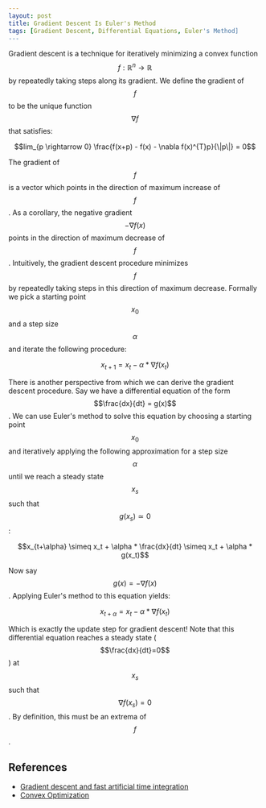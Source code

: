 ```yaml
---
layout: post
title: Gradient Descent Is Euler's Method
tags: [Gradient Descent, Differential Equations, Euler's Method]
---
```

<script> 
  (function(i,s,o,g,r,a,m){i['GoogleAnalyticsObject']=r;i[r]=i[r]||function(){
  (i[r].q=i[r].q||[]).push(arguments)},i[r].l=1*new Date();a=s.createElement(o),
  m=s.getElementsByTagName(o)[0];a.async=1;a.src=g;m.parentNode.insertBefore(a,m)
  })(window,document,'script','https://www.google-analytics.com/analytics.js','ga');

  ga('create', 'UA-82391879-1', 'auto');
  ga('send', 'pageview');

</script>

Gradient descent is a technique for iteratively minimizing a convex function $$f: \mathbb{R}^n \rightarrow \mathbb{R}$$ by repeatedly taking steps along its gradient. We define the gradient of $$f$$ to be the unique function $$\nabla f$$ that satisfies:

$$lim_{p \rightarrow 0} \frac{f(x+p) - f(x) - \nabla f(x)^{T}p}{\|p\|} = 0$$

The gradient of $$f$$ is a vector which points in the direction of maximum increase of $$f$$. As a corollary, the negative gradient $$- \nabla f(x)$$ points in the direction of maximum decrease of $$f$$. Intuitively, the gradient descent procedure minimizes $$f$$ by repeatedly taking steps in this direction of maximum decrease. Formally we pick a starting point $$x_0$$ and a step size $$\alpha$$ and iterate the following procedure:

$$x_{t+1} = x_t - \alpha * \nabla f(x_t)$$

There is another perspective from which we can derive the gradient descent procedure. Say we have a differential equation of the form $$\frac{dx}{dt} = g(x)$$. We can use Euler's method to solve this equation by choosing a starting point $$x_0$$ and iteratively applying the following approximation for a step size $$\alpha$$ until we reach a steady state $$x_s$$ such that $$g(x_s) \simeq 0$$:

$$x_{t+\alpha} \simeq x_t + \alpha * \frac{dx}{dt} \simeq x_t + \alpha * g(x_t)$$

Now say $$g(x) = -\nabla f(x)$$. Applying Euler's method to this equation yields:

$$x_{t+\alpha} = x_{t} - \alpha * \nabla f(x_t)$$

Which is exactly the update step for gradient descent! Note that this differential equation reaches a steady state ($$\frac{dx}{dt}=0$$) at $$x_s$$ such that $$\nabla f(x_s) = 0$$. By definition, this must be an extrema of $$f$$.



## References

* [Gradient descent and fast artificial time integration](https://www.cs.ubc.ca/~ascher/papers/adhs.pdf)
* [Convex Optimization](https://cims.nyu.edu/~cfgranda/pages/OBDA_fall17/notes/convex_optimization.pdf)













<!-- Say we use $t$ as a time index  for gradient descent. Then gradient descent with step size $\alpha$ is:
\[(x_{t+\alpha} - x_{t} )/\alpha = -\nabla f(x)\]as $\alpha \rightarrow 0$ this becomes

$$\frac{dx}{dt} = -\nabla f(x)$$


The steady state of this differential equation (when dx/dt=0) is when $\nabla f(x) = 0$, which must be an extrema. -->
<!-- 
$$\mathbf{X}$$




## Taylor Series Perspective

We can approximate the function $$f$$ about the point $$x$$ with the Taylor series:

$$f(x') = f(x) + \nabla f(x)(x' - x) + \frac{1}{2}(x' - x)^{T} \nabla^{2}f(x) (x'-x) + ...$$

For a given number of terms, the quality of this approximation decreases as $$|x' - x|$$ increases. We can view gradient descent as forming thr 

 -->
